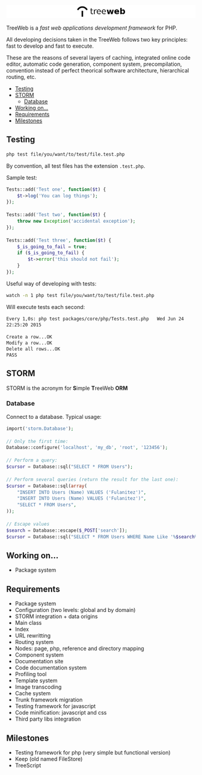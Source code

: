 <img src="logo.png">

TreeWeb is a *fast web applications development framework* for PHP.

All developing decisions taken in the TreeWeb follows two key principles: fast to develop and fast to execute.

These are the reasons of several layers of caching, integrated online code editor, automatic code generation, component system, precompilation, convention instead of perfect theorical software architecture, hierarchical routing, etc.

<!-- MarkdownTOC autolink=true bracket=round depth=4 -->

- [Testing](#testing)
- [STORM](#storm)
    - [Database](#database)
- [Working on...](#working-on)
- [Requirements](#requirements)
- [Milestones](#milestones)

<!-- /MarkdownTOC -->

## Testing

```sh
php test file/you/want/to/test/file.test.php
```

By convention, all test files has the extension `.test.php`.

Sample test:

```php
Tests::add('Test one', function($t) {
	$t->log('You can log things');
});

Tests::add('Test two', function($t) {
	throw new Exception('accidental exception');
});

Tests::add('Test three', function($t) {
	$_is_going_to_fail = true;
	if ($_is_going_to_fail) {
		$t->error('this should not fail');
	}
});
```

Useful way of developing with tests:

```sh
watch -n 1 php test file/you/want/to/test/file.test.php
```

Will execute tests each second:

```text
Every 1,0s: php test packages/core/php/Tests.test.php   Wed Jun 24 22:25:20 2015

Create a row...OK
Modify a row...OK
Delete all rows...OK
PASS
```

## STORM

STORM is the acronym for **S**imple **T**reeWeb **ORM**

### Database

Connect to a database. Typical usage:

```php
import('storm.Database');

// Only the first time:
Database::configure('localhost', 'my_db', 'root', '123456');

// Perform a query:
$cursor = Database::sql("SELECT * FROM Users");

// Perform several queries (return the result for the last one):
$cursor = Database::sql(array(
    "INSERT INTO Users (Name) VALUES ('Fulanitez')",
    "INSERT INTO Users (Name) VALUES ('Fulanitez')",
    "SELECT * FROM Users",
));

// Escape values
$search = Database::escape($_POST['search']);
$cursor = Database::sql("SELECT * FROM Users WHERE Name Like '%$search%'");
```

## Working on...

* Package system

## Requirements

* Package system
* Configuration (two levels: global and by domain)
* STORM integration + data origins
* Main class
* Index
* URL rewritting
* Routing system
* Nodes: page, php, reference and directory mapping
* Component system
* Documentation site
* Code documentation system
* Profiling tool
* Template system
* Image transcoding
* Cache system
* Trunk framework migration
* Testing framework for javascript
* Code minification: javascript and css
* Third party libs integration

## Milestones

* Testing framework for php (very simple but functional version)
* Keep (old named FileStore)
* TreeScript
